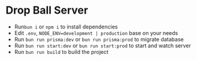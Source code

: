 # Drop Ball Server

- Run`bun i` or `npm i` to install dependencies
- Edit `.env`, `NODE_ENV=development | production` base on your needs
- Run `bun run prisma:dev` or `bun run prisma:prod` to migrate database
- Run `bun run start:dev` or `bun run start:prod` to start and watch server
- Run `bun run build` to build the project
